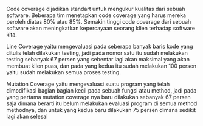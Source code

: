 Code coverage dijadikan standart untuk mengukur kualitas dari sebuah software. Beberapa tim menetapkan code coverage yang harus mereka peroleh diatas 80% atau 85%. Semakin tinggi code coverage dari sebuah software akan meningkatkan kepercayaan seorang klien terhadap software kita. 

Line Coverage yaitu mengevaluasi pada seberapa banyak baris kode yang ditulis telah dilakukan testing, jadi pada nomor satu itu sudah melakukan testing sebanyak 67 persen yang sebentar lagi akan maksimal yang akan membuat klien puas, dan pada yang kedua itu sudah melakukan 100 persen yaitu sudah melakukan semua proses testing.

Mutation Coverage yaitu mengevaluasi suatu program yang telah dimodifikasi bagian bagian kecil pada sebuah fungsi atau method, jadi pada yang pertama mutation coverage nya baru dilakukan sebanyak 67 persen saja dimana berarti itu belum melakukan evaluasi program di semua method methodnya, dan untuk yang kedua baru dilakukan 75 persen dimana sedikit lagi akan selesai
